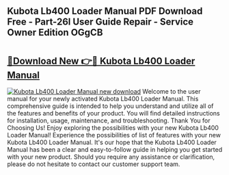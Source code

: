 ## Kubota Lb400 Loader Manual PDF Download Free - Part-26l User Guide Repair - Service Owner Edition OGgCB

# <h2><a href="http://bc95992.oget.top/?id=Kubota+Lb400+Loader+Manual">🔗Download New 👉🔴 Kubota Lb400 Loader Manual</a></h2>

[![Kubota Lb400 Loader Manual new download](https://i.imgur.com/5g1atiW.png)](http://bc95992.oget.top/?id=Kubota+Lb400+Loader+Manual)
Welcome to the user manual for your newly activated Kubota Lb400 Loader Manual. This comprehensive guide is intended to help you understand and utilize all of the features and benefits of your product. You will find detailed instructions for installation, usage, maintenance, and troubleshooting. Thank You for Choosing Us! Enjoy exploring the possibilities with your new Kubota Lb400 Loader Manual! Experience the possibilities of list of features with your new Kubota Lb400 Loader Manual. It's our hope that the Kubota Lb400 Loader Manual has been a clear and easy-to-follow guide in helping you get started with your new product. Should you require any assistance or clarification, please do not hesitate to contact our customer support team.
